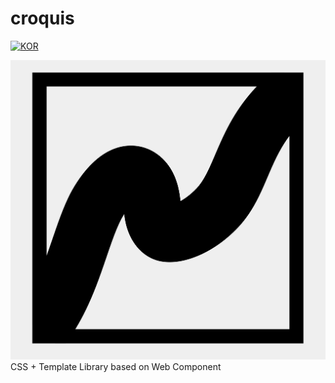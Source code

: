 # croquis

[![KOR](https://img.shields.io/badge/한글로-보기-blue?style=flat-square)]()

![Croquis](./logo.png)
CSS + Template Library based on Web Component
